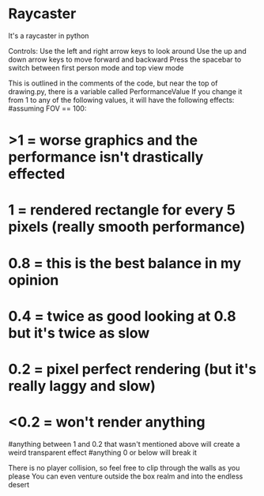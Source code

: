 # Raycaster
It's a raycaster in python

Controls:
Use the left and right arrow keys to look around
Use the up and down arrow keys to move forward and backward
Press the spacebar to switch between first person mode and top view mode

This is outlined in the comments of the code, but near the top of drawing.py, there is a variable called PerformanceValue
If you change it from 1 to any of the following values, it will have the following effects: 
#assuming FOV == 100:
# >1 = worse graphics and the performance isn't drastically effected
# 1 = rendered rectangle for every 5 pixels (really smooth performance)
# 0.8 = this is the best balance in my opinion
# 0.4 = twice as good looking at 0.8 but it's twice as slow
# 0.2 = pixel perfect rendering (but it's really laggy and slow)
# <0.2 = won't render anything
#anything between 1 and 0.2 that wasn't mentioned above will create a weird transparent effect
#anything 0 or below will break it

There is no player collision, so feel free to clip through the walls as you please
You can even venture outside the box realm and into the endless desert
